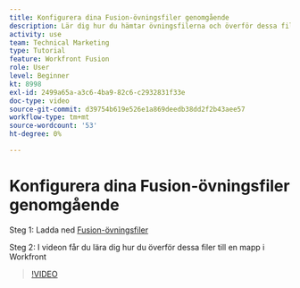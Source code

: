 ```yaml
---
title: Konfigurera dina Fusion-övningsfiler genomgående
description: Lär dig hur du hämtar övningsfilerna och överför dessa filer till en mapp i Workfront, i [!DNL Adobe Workfront Fusion].
activity: use
team: Technical Marketing
type: Tutorial
feature: Workfront Fusion
role: User
level: Beginner
kt: 8998
exl-id: 2499a65a-a3c6-4ba9-82c6-c2932831f33e
doc-type: video
source-git-commit: d39754b619e526e1a869deedb38dd2f2b43aee57
workflow-type: tm+mt
source-wordcount: '53'
ht-degree: 0%

---
```


# Konfigurera dina Fusion-övningsfiler genomgående

Steg 1: Ladda ned [Fusion-övningsfiler](/help/assets/fusion-exercise-files.zip)

Steg 2: I videon får du lära dig hur du överför dessa filer till en mapp i Workfront

>[!VIDEO](https://video.tv.adobe.com/v/335258/?quality=12)
